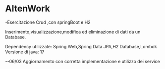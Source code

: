 # AltenWork

-Esercitazione Crud ,con springBoot e H2 

  Inserimento,visualizzazione,modifica ed eliminazione di dati da un Database.

Dependency utilizzate: Spring Web,Spring Data JPA,H2 Database,Lombok
Versione di java: 17

--06/03 Aggiornamento con corretta implementazione e utilizzo dei service

